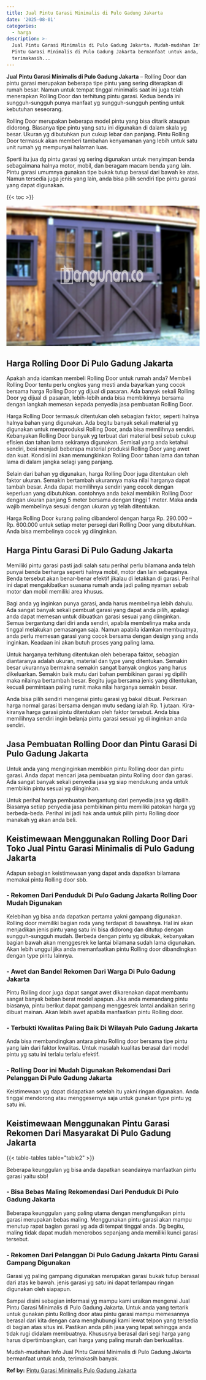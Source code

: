 ```yaml
---
title: Jual Pintu Garasi Minimalis di Pulo Gadung Jakarta
date: '2025-08-01'
categories:
  - harga
description: >-
  Jual Pintu Garasi Minimalis di Pulo Gadung Jakarta. Mudah-mudahan Info Jual
  Pintu Garasi Minimalis di Pulo Gadung Jakarta bermanfaat untuk anda,
  terimakasih...
---
```


**Jual Pintu Garasi Minimalis di Pulo Gadung Jakarta** – Rolling Door dan pintu garasi merupakan beberapa tipe pintu yang sering diterapkan di rumah besar. Namun untuk tempat tinggal minimalis saat ini juga telah menerapkan Rolling Door dan terhitung pintu garasi. Kedua benda ini sungguh-sungguh punya manfaat yg sungguh-sungguh penting untuk kebutuhan seseorang.

Rolling Door merupakan beberapa model pintu yang bisa ditarik ataupun didorong. Biasanya tipe pintu yang satu ini digunakan di dalam skala yg besar. Ukuran yg dibutuhkan pun cukup lebar dan panjang. Pintu Rolling Door termasuk akan memberi tambahan kenyamanan yang lebih untuk satu unit rumah yg mempunyai halaman luas.

Sperti itu jua dg pintu garasi yg sering digunakan untuk menyimpan benda sebagaimana halnya motor, mobil, dan beragam macam benda yang lain. Pintu garasi umumnya gunakan tipe bukak tutup berasal dari bawah ke atas. Namun tersedia juga jenis yang lain, anda bisa pilih sendiri tipe pintu garasi yang dapat digunakan.

{{< toc >}}

![Jual Pintu Garasi Minimalis di Pulo Gadung Jakarta](/images/pintu-garasi-03.png)

## Harga Rolling Door Di Pulo Gadung Jakarta

Apakah anda idamkan membeli Rolling Door untuk rumah anda? Membeli Rolling Door tentu perlu ongkos yang mesti anda bayarkan yang cocok bersama harga Rolling Door yg dijual di pasaran. Ada banyak sekali Rolling Door yg dijual di pasaran, lebih-lebih anda bisa membikinnya bersama dengan langkah memesan kepada penyedia jasa pembuatan Rolling Door.

Harga Rolling Door termasuk ditentukan oleh sebagian faktor, seperti halnya halnya bahan yang digunakan. Ada begitu banyak sekali material yg digunakan untuk memproduksi Rolling Door, anda bisa memilihnya sendiri. Kebanyakan Rolling Door banyak yg terbuat dari material besi sebab cukup efisien dan tahan lama sekiranya digunakan. Semisal yang anda ketahui sendiri, besi menjadi beberapa material produksi Rolling Door yang awet dan kuat. Kondisi ini akan memungkinkan Rolling Door tahan lama dan tahan lama di dalam jangka selagi yang panjang.

Selain dari bahan yg digunakan, harga Rolling Door juga ditentukan oleh faktor ukuran. Semakin bertambah ukurannya maka nilai harganya dapat tambah besar. Anda dapat memilihnya sendiri yang cocok dengan keperluan yang dibutuhkan. contohnya anda bakal membikin Rolling Door dengan ukuran panjang 5 meter bersama dengan tinggi 1 meter. Maka anda wajib membelinya sesuai dengan ukuran yg telah ditentukan.

Harga Rolling Door kurang paling dibanderol dengan harga Rp. 290.000 – Rp. 600.000 untuk setiap meter persegi dari Rolling Door yang dibutuhkan. Anda bisa membelinya cocok yg diinginkan.

## Harga Pintu Garasi Di Pulo Gadung Jakarta

Memiliki pintu garasi pasti jadi salah satu perihal perlu bilamana anda telah punyai benda berharga seperti halnya mobil, motor dan lain sebagainya. Benda tersebut akan benar-benar efektif jikalau di letakkan di garasi. Perihal ini dapat mengakibatkan suasana rumah anda jadi paling nyaman sebab motor dan mobil memiliki area khusus.

Bagi anda yg inginkan punya garasi, anda harus membelinya lebih dahulu. Ada sangat banyak sekali pembuat garasi yang dapat anda pilih, apalagi anda dapat memesan untuk dibuatkan garasi sesuai yang diinginkan. Semua bergantung dari diri anda sendiri, apabila membelinya maka anda tinggal melakukan pemasangan saja. Namun apabila idamkan membuatnya, anda perlu memesan garasi yang cocok bersama dengan design yang anda inginkan. Keadaan ini akan butuh proses yang paling lama.

Untuk harganya terhitung ditentukan oleh beberapa faktor, sebagian diantaranya adalah ukuran, material dan type yang ditentukan. Semakin besar ukurannya bermakna semakin sangat banyak ongkos yang harus dikeluarkan. Semakin baik mutu dari bahan pembikinan garasi yg dipilih maka nilainya bertambah besar. Begitu juga bersama jenis yang ditentukan, kecuali permintaan paling rumit maka nilai harganya semakin besar.

Anda bisa pilih sendiri mengenai pintu garasi yg bakal dibuat. Perkiraan harga normal garasi bersama dengan mutu sedang ialah Rp. 1 jutaan. Kira-kiranya harga garasi pintu ditentukan oleh faktor tersebut. Anda bisa memilihnya sendiri ingin belanja pintu garasi sesuai yg di inginkan anda sendiri.

## Jasa Pembuatan Rolling Door dan Pintu Garasi Di Pulo Gadung Jakarta

Untuk anda yang menginginkan membikin pintu Rolling door dan pintu garasi. Anda dapat mencari jasa pembuatan pintu Rolling door dan garasi. Ada sangat banyak sekali penyedia jasa yg siap mendukung anda untuk membikin pintu sesuai yg diinginkan.

Untuk perihal harga pembuatan bergantung dari penyedia jasa yg dipilih. Biasanya setiap penyedia jasa pembikinan pintu memiliki patokan harga yg berbeda-beda. Perihal ini jadi hak anda untuk pilih pintu Rolling door manakah yg akan anda beli.

## Keistimewaan Menggunakan Rolling Door Dari Toko Jual Pintu Garasi Minimalis di Pulo Gadung Jakarta

Adapun sebagian keistimewaan yang dapat anda dapatkan bilamana memakai pintu Rolling door sbb.

### \- Rekomen Dari Penduduk Di Pulo Gadung Jakarta Rolling Door Mudah Digunakan

Kelebihan yg bisa anda dapatkan pertama yakni gampang digunakan. Rolling door memiliki bagian roda yang terdapat di bawahnya. Hal ini akan menjadikan jenis pintu yang satu ini bisa didorong dan ditutup dengan sungguh-sungguh mudah. Berbeda dengan pintu yg dibukak, kebanyakan bagian bawah akan menggesrek ke lantai bilamana sudah lama digunakan. Akan lebih unggul jika anda memanfaatkan pintu Rolling door dibandingkan dengan type pintu lainnya.

### \- Awet dan Bandel Rekomen Dari Warga Di Pulo Gadung Jakarta

Pintu Rolling door juga dapat sangat awet dikarenakan dapat membantu sangat banyak beban berat model apapun. Jika anda memandang pintu biasanya, pintu berikut dapat gampang menggesrek lantai andaikan sering dibuat mainan. Akan lebih awet apabila manfaatkan pintu Rolling door.

### \- Terbukti Kwalitas Paling Baik Di Wilayah Pulo Gadung Jakarta

Anda bisa membandingkan antara pintu Rolling door bersama tipe pintu yang lain dari faktor kwalitas. Untuk masalah kualitas berasal dari model pintu yg satu ini terlalu terlalu efektif.

### \- Rolling Door ini Mudah Digunakan Rekomendasi Dari Pelanggan Di Pulo Gadung Jakarta

Keistimewaan yg dapat didapatkan setelah itu yakni ringan digunakan. Anda tinggal mendorong atau menggesernya saja untuk gunakan type pintu yg satu ini.

## Keistimewaan Menggunakan Pintu Garasi Rekomen Dari Masyarakat Di Pulo Gadung Jakarta

{{< table-tables table="table2" >}}

Beberapa keunggulan yg bisa anda dapatkan seandainya manfaatkan pintu garasi yaitu sbb!

### \- Bisa Bebas Maling Rekomendasi Dari Penduduk Di Pulo Gadung Jakarta

Beberapa keunggulan yang paling utama dengan mengfungsikan pintu garasi merupakan bebas maling. Menggunakan pintu garasi akan mampu menutup rapat bagian garasi yg ada di tempat tinggal anda. Dg begitu, maling tidak dapat mudah menerobos sepanjang anda memiliki kunci garasi tersebut.

### \- Rekomen Dari Pelanggan Di Pulo Gadung Jakarta Pintu Garasi Gampang Digunakan

Garasi yg paling gampang digunakan merupakan garasi bukak tutup berasal dari atas ke bawah. jenis garasi yg satu ini dapat terlampau ringan digunakan oleh siapapun.

Sampai disini sebagian informasi yg mampu kami uraikan mengenai Jual Pintu Garasi Minimalis di Pulo Gadung Jakarta. Untuk anda yang tertarik untuk gunakan pintu Rolling door atau pintu garasi mampu memesannya berasal dari kita dengan cara menghubungi kami lewat telpon yang tersedia di bagian atas situs ini. Pastikan anda pilih jasa yang tepat sehingga anda tidak rugi didalam membuatnya. Khususnya berasal dari segi harga yang harus dipertimbangkan, cari harga yang paling murah dan berkualitas.

Mudah-mudahan Info Jual Pintu Garasi Minimalis di Pulo Gadung Jakarta bermanfaat untuk anda, terimakasih banyak.

**Ref by:** [Pintu Garasi Minimalis Pulo Gadung Jakarta](https://id.wikipedia.org/wiki/Pintu)
